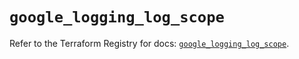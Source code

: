 # `google_logging_log_scope`

Refer to the Terraform Registry for docs: [`google_logging_log_scope`](https://registry.terraform.io/providers/hashicorp/google/6.20.0/docs/resources/logging_log_scope).
